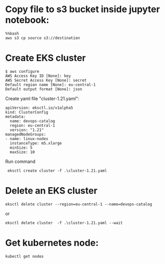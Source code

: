# Copy file to s3 bucket inside jupyter notebook:

```
%%bash
aws s3 cp source s3://destination
```


# Create EKS cluster

```
$ aws configure
AWS Access Key ID [None]: key
AWS Secret Access Key [None]: secret
Default region name [None]: eu-central-1
Default output format [None]: json
```

Create yaml file "cluster-1.21.yaml":
```
apiVersion: eksctl.io/v1alpha5
kind: ClusterConfig
metadata:
  name: devops-catalog
  region: eu-central-1
  version: "1.21"
managedNodeGroups:
- name: linux-nodes
  instanceType: m5.xlarge
  minSize: 5
  maxSize: 10
```

Run command
```
 eksctl create cluster -f .\cluster-1.21.yaml
```

# Delete an EKS cluster
```
eksctl delete cluster --region=eu-central-1 --name=devops-catalog
```
or
```
eksctl delete cluster  -f .\cluster-1.21.yaml --wait
```

# Get kubernetes node:
```
kubectl get nodes
```
